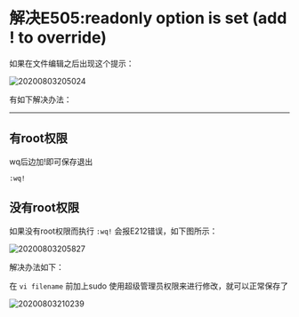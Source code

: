 # 解决E505:readonly option is set (add ! to override)

如果在文件编辑之后出现这个提示：

![20200803205024](https://cdn.jsdelivr.net/gh/leiyu1997/PicBed@master/blogs/pictures/20200803205024.png)

有如下解决办法：

---
## 有root权限

wq后边加!即可保存退出

```
:wq!
```

## 没有root权限

如果没有root权限而执行 `:wq!` 会报E212错误，如下图所示：

![20200803205827](https://cdn.jsdelivr.net/gh/leiyu1997/PicBed@master/blogs/pictures/20200803205827.png)

解决办法如下：

在 `vi filename` 前加上sudo 使用超级管理员权限来进行修改，就可以正常保存了

![20200803210239](https://cdn.jsdelivr.net/gh/leiyu1997/PicBed@master/blogs/pictures/20200803210239.png)